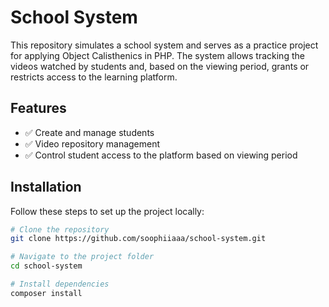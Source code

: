 # School System

This repository simulates a school system and serves as a practice project for applying Object Calisthenics in PHP. The system allows tracking the videos watched by students and, based on the viewing period, grants or restricts access to the learning platform.

## Features

* ✅ Create and manage students
* ✅ Video repository management
* ✅ Control student access to the platform based on viewing period

## Installation

Follow these steps to set up the project locally:

```bash
# Clone the repository
git clone https://github.com/soophiiaaa/school-system.git

# Navigate to the project folder
cd school-system

# Install dependencies
composer install
```
